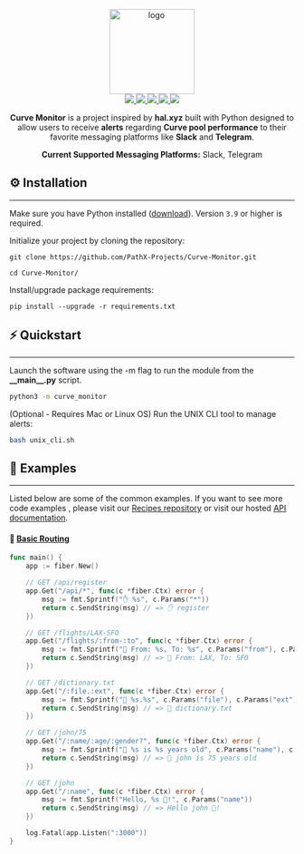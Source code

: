<p align="center">
  <a href="https://gofiber.io">
    <img alt="logo" height="150" src="https://i.ibb.co/pQDGTfY/Monitor.png">
  </a>
  <br>
  <a href="https://gocover.io/github.com/gofiber/fiber">
    <img src="https://img.shields.io/badge/%F0%9F%94%8E%20gocover-97.8%25-75C46B.svg?style=flat-square">
  </a>
  <a href="https://github.com/gofiber/fiber/actions?query=workflow%3ASecurity">
    <img src="https://img.shields.io/github/workflow/status/gofiber/fiber/Security?label=%F0%9F%94%91%20gosec&style=flat-square&color=75C46B">
  </a>
  <a href="https://github.com/gofiber/fiber/actions?query=workflow%3ATest">
    <img src="https://img.shields.io/github/workflow/status/gofiber/fiber/Test?label=%F0%9F%A7%AA%20tests&style=flat-square&color=75C46B">
  </a>
    <a href="https://docs.gofiber.io">
    <img src="https://img.shields.io/badge/%F0%9F%92%A1%20fiber-docs-00ACD7.svg?style=flat-square">
  </a>
  <a href="https://gofiber.io/discord">
    <img src="https://img.shields.io/discord/704680098577514527?style=flat-square&label=%F0%9F%92%AC%20discord&color=00ACD7">
  </a>
  
</p>
<p align="center">
  <b>Curve Monitor</b> is a project inspired by <b>hal.xyz</b> built with Python designed to allow users to receive <b>alerts</b> regarding <b>Curve pool performance</b> to their favorite messaging platforms like <b>Slack</b> and <b>Telegram</b>.
</p>
<p align="center">
  <b>Current Supported Messaging Platforms:</b> Slack, Telegram
</p>

## ⚙️ Installation
___

Make sure you have Python installed ([download](https://www.python.org/downloads/)). Version `3.9` or higher is required.

Initialize your project by cloning the repository:

```shell
git clone https://github.com/PathX-Projects/Curve-Monitor.git

cd Curve-Monitor/
```

Install/upgrade package requirements:

```shell
pip install --upgrade -r requirements.txt
```

## ⚡️ Quickstart
___

Launch the software using the -m flag to run the module from the **\_\_main\_\_.py** script.
```bash
python3 -m curve_monitor
```
(Optional - Requires Mac or Linux OS) Run the UNIX CLI tool to manage alerts:
```bash
bash unix_cli.sh
```



## 👀 Examples
___

Listed below are some of the common examples. If you want to see more code examples , please visit our [Recipes repository](https://github.com/gofiber/recipes) or visit our hosted [API documentation](https://docs.gofiber.io).

#### 📖 [**Basic Routing**](https://docs.gofiber.io/#basic-routing)

```go
func main() {
    app := fiber.New()

    // GET /api/register
    app.Get("/api/*", func(c *fiber.Ctx) error {
        msg := fmt.Sprintf("✋ %s", c.Params("*"))
        return c.SendString(msg) // => ✋ register
    })

    // GET /flights/LAX-SFO
    app.Get("/flights/:from-:to", func(c *fiber.Ctx) error {
        msg := fmt.Sprintf("💸 From: %s, To: %s", c.Params("from"), c.Params("to"))
        return c.SendString(msg) // => 💸 From: LAX, To: SFO
    })

    // GET /dictionary.txt
    app.Get("/:file.:ext", func(c *fiber.Ctx) error {
        msg := fmt.Sprintf("📃 %s.%s", c.Params("file"), c.Params("ext"))
        return c.SendString(msg) // => 📃 dictionary.txt
    })

    // GET /john/75
    app.Get("/:name/:age/:gender?", func(c *fiber.Ctx) error {
        msg := fmt.Sprintf("👴 %s is %s years old", c.Params("name"), c.Params("age"))
        return c.SendString(msg) // => 👴 john is 75 years old
    })

    // GET /john
    app.Get("/:name", func(c *fiber.Ctx) error {
        msg := fmt.Sprintf("Hello, %s 👋!", c.Params("name"))
        return c.SendString(msg) // => Hello john 👋!
    })

    log.Fatal(app.Listen(":3000"))
}

```